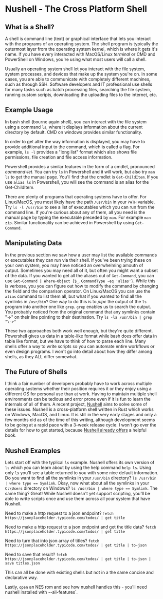 # Nushell - The Cross Platform Shell

## What is a Shell?

A shell is command line (text) or graphical interface that lets you interact with the programs of an operating system.
The shell program is typically the outermost layer from the operating system kernel, which is where it gets it's name.
If you have every interacted with MacOS/Linux *terminal* or CMD and PowerShell on Windows, you're using what most users will call a shell.

Usually an operating system shell let you interact with the file system, system processes, and devices that make up the system you're on.
In some cases, you are able to communicate with completely different machines, such as through SSH.
Software developers and IT professional use shells for many tasks such as batch processing files, searching the file system, running custom scripts, downloading the uploading files to the internet, etc.

## Example Usage

In bash shell (bourne again shell), you can interact with the file system using a command `ls`,
where it displays information about the current directory by default.
CMD on windows provides similar functionality. 

In order to get alter the way information is displayed,
you may have to provide additional input to the command,
which is called a flag.
For example, `ls -l` provides a "long list" format which also shows file permissions, file creation and file access information.

Powershell provides a similar features in the form of a cmdlet, pronounced _command-let_.
You can try `ls` in Powershell and it will work, but also try `man ls` to get the manual page.
You'll find that the cmdlet is `Get-ChildItem`.
If you use `alias ls` in Powershell,
you will see the command is an alias for the Get-ChildItem.

There are plenty of programs that operating systems have to offer.
For Linux/MacOS,
you most likely have the path `/usr/bin` in your `PATH` variable.
Try `ls -l /usr/bin` to see a list of executables which you can run from the command line.
If you're curious about any of them,
all you need is the manual page by typing the executable preceded by `man`.
For example `man zip`.
Similar functionality can be achieved in Powershell by using `Get-Command`.

## Manipulating Data

In the previous section we saw how a user may list the available commands or executables they can run via their shell.
If you've been trying these on your own system,
you may have noticed an overwhelming amoutn of output.
Sometimes you may need all of it,
but often you might want a subset of the data.
If you wanted to get all the aliases out of `Get-Command`,
you can use `Get-Command | Where-Object {$_.CommandType -eq 'alias'}`.
While this is verbose,
you you can figure out how to modify the command by changing the field and the comparison operator.
On Linux/MacOS you can use the `alias` command to list them all,
but what if you wanted to find all the symlinks in `/usr/bin`?
One way to do this is to _pipe_ the output of the `ls` program into another one like `grep`.
`grep` enables us to search the output.
You probably noticed from the original command that any symlinks contain "->" on their line pointing to their destination.
Try `ls -la /usr/bin | grep "\->"`

These two approaches both work well enough, but they're quite different.
Powershell gives us data in a table-like format while bash does offer data in table like format, but we have to think of how to parse each line.
Many shells offer a way to write scripts so you can automate entire workflows or even design programs.
I won't go into detail about how they differ among shells, as they ALL differ somewhat.


## The Future of Shells
I think a fair number of developers probably have to work across multiple operating systems whether their position requires it or they enjoy using a different OS for personal use than at work.
Having to maintain multiple shell environments can be tedious and error prone even if it is fun to learn the internals of all of them.
A recent project, [Nushell](https://www.nushell.sh/) aims to solve some of these issues.
Nushell is a cross-platform shell written in Rust which works on Windows, MacOS, and Linux.
It is still in the very early stages and only a few months old as of the time of this writing,
although development seems to be going at a rapid pace with a 3-week release cycle.
I won't go over the details for how to get started, 
because [Nushell already offers](https://book.nushell.sh/) a helpful book.

## Nushell Examples
Lets start off with the typlical `ls` example.
Nushell offers its own version of `ls` which you can learn about by using the help command `help ls`.
Using only `ls` you'll see a table returned to you with some nice default information.
Do you want to find all the symlinks in your `/usr/bin` directory?
`ls /usr/bin | where type == Symlink`.
Okay, now what about all the symlinks in your `C:\Users` directory on Windows?
`ls /usr/bin | where type == Symlink`.
The same thing? Great!
While Nushell doesn't yet support scripting,
you'll be able to write scripts once and use them across all your system that have Nushell.

Need to make a http request to a json endpoint?
`fetch https://jsonplaceholder.typicode.com/todos/ | get title`

Need to make a http request to a json endpoint and get the title data?
`fetch https://jsonplaceholder.typicode.com/todos/ | get title`

Need to turn that into json array of titles?
`fetch https://jsonplaceholder.typicode.com/todos/ | get title | to-json`

Need to save that result?
`fetch https://jsonplaceholder.typicode.com/todos/ | get title | to-json | save titles.json`

This can all be done with existing shells but not in a the same concise and declarative way.

Lastly, `open` an NES rom and see how nushell handles this - you'll need nushell installed with --all-features`.

